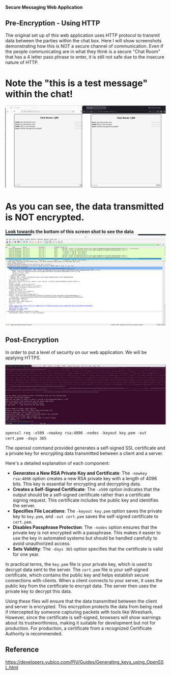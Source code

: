 #### Secure Messaging Web Application

## Pre-Encryption - Using HTTP

The original set up of this web application uses HTTP protocol to transmit data between the parties within the chat box. Here I will show screenshots demonstrating how this is NOT a secure channel of communication. Even if the people communicating are in what they think is a secure "Chat Room" that has a 4 letter pass phrase to enter, it is still not safe due to the insecure nature of HTTP.


# Note the "this is a test message" within the chat!
![Chat Log](chatLogPreEncryption.png "Showing the chat log")


# As you can see, the data transmitted is NOT encrypted.
**Look towards the bottom of this screen shot to see the data**
![Wireshark Capture](wiresharkPlaintext.png "WireShark Capture")



## Post-Encryption
In order to put a level of security on our web application. We will be applying HTTPS. 

![Key Generation RSA](generatingKey.png "Generating Key")


```openssl req -x509 -newkey rsa:4096 -nodes -keyout key.pem -out cert.pem -days 365```

The openssl command provided generates a self-signed SSL certificate and a private key for encrypting data transmitted between a client and a server.

Here's a detailed explanation of each component:

- **Generates a New RSA Private Key and Certificate**: The `-newkey rsa:4096` option creates a new RSA private key with a length of 4096 bits. This key is essential for encrypting and decrypting data.
- **Creates a Self-Signed Certificate**: The `-x509` option indicates that the output should be a self-signed certificate rather than a certificate signing request. This certificate includes the public key and identifies the server.
- **Specifies File Locations**: The `-keyout key.pem` option saves the private key to `key.pem`, and `-out cert.pem` saves the self-signed certificate to `cert.pem`.
- **Disables Passphrase Protection**: The `-nodes` option ensures that the private key is not encrypted with a passphrase. This makes it easier to use the key in automated systems but should be handled carefully to avoid unauthorized access.
- **Sets Validity**: The `-days 365` option specifies that the certificate is valid for one year.

In practical terms, the `key.pem` file is your private key, which is used to decrypt data sent to the server. The `cert.pem` file is your self-signed certificate, which contains the public key and helps establish secure connections with clients. When a client connects to your server, it uses the public key from the certificate to encrypt data. The server then uses the private key to decrypt this data.

Using these files will ensure that the data transmitted between the client and server is encrypted. This encryption protects the data from being read if intercepted by someone capturing packets with tools like Wireshark. However, since the certificate is self-signed, browsers will show warnings about its trustworthiness, making it suitable for development but not for production. For production, a certificate from a recognized Certificate Authority is recommended.



## Reference
https://developers.yubico.com/PIV/Guides/Generating_keys_using_OpenSSL.html


